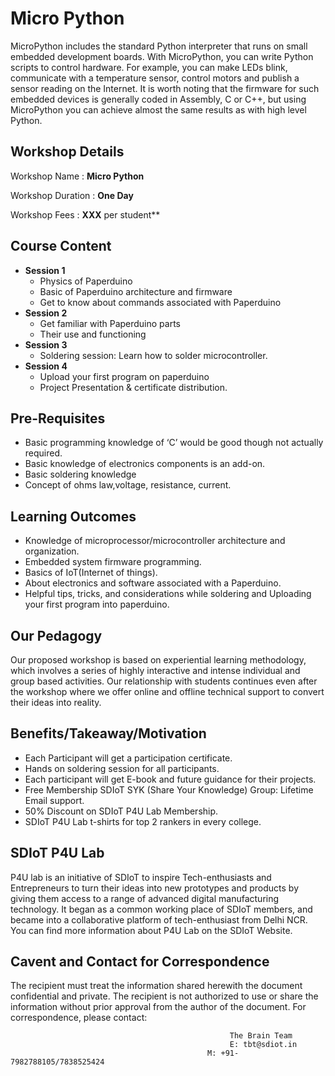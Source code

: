 # Micro Python
MicroPython includes the standard Python interpreter that runs on small embedded development boards. With MicroPython, you can write Python scripts to control hardware. For example, you can make LEDs blink, communicate with a temperature sensor, control motors and publish a sensor reading on the Internet. It is worth noting that the firmware for such embedded devices is generally coded in Assembly, C or C++, but using MicroPython you can achieve almost the same results as with high level Python.

## Workshop Details
Workshop Name : **Micro Python**

Workshop Duration : **One Day**

Workshop Fees : **XXX** per student**

## Course Content
+ **Session 1**
  + Physics of Paperduino
  + Basic of Paperduino architecture and firmware
  + Get to know about commands associated with Paperduino
+ **Session 2**
  + Get familiar with Paperduino parts
  + Their use and functioning
+ **Session 3**
  + Soldering session: Learn how to solder microcontroller.
+ **Session 4**
  + Upload your first program on paperduino
  + Project Presentation & certificate distribution.
## Pre-Requisites
+ Basic programming knowledge of ‘C’ would be good though not actually required.
+ Basic knowledge of electronics components is an add-on. 
+ Basic soldering knowledge
+ Concept of ohms law,voltage, resistance, current.
## Learning Outcomes
+ Knowledge of microprocessor/microcontroller architecture and organization.
+ Embedded system firmware programming.
+ Basics of IoT(Internet of things).
+ About electronics and software associated with a Paperduino.
+ Helpful tips, tricks, and considerations while soldering and Uploading your first program into paperduino.
## Our Pedagogy
Our proposed workshop is based on experiential learning methodology, which involves a series of highly interactive and intense individual and group based activities. Our relationship with students continues even after the workshop where we offer online and offline technical support to convert their ideas into reality.
## Benefits/Takeaway/Motivation
+ Each Participant will get a participation certificate.
+ Hands on soldering session for all participants.
+ Each participant will get E-book and future guidance for their projects.
+ Free Membership SDIoT SYK (Share Your Knowledge) Group: Lifetime Email support.
+ 50% Discount on SDIoT P4U Lab Membership.
+ SDIoT P4U Lab t-shirts for top 2 rankers in every college.
## SDIoT P4U Lab
P4U lab is an initiative of SDIoT to inspire Tech-enthusiasts and Entrepreneurs to turn their ideas into new prototypes and products by giving them access to a range of advanced digital manufacturing technology. It began as a common working place of SDIoT members, and became into a collaborative platform of tech-enthusiast from Delhi NCR. You can find more information about P4U Lab on the SDIoT Website.
## Cavent and Contact for Correspondence
The recipient must treat the information shared herewith the document confidential and private. The recipient is not authorized to use or share the information without prior approval from the author of the document. For correspondence, please contact:

                                                     The Brain Team
                                                     E: tbt@sdiot.in
                                                M: +91-7982788105/7838525424

